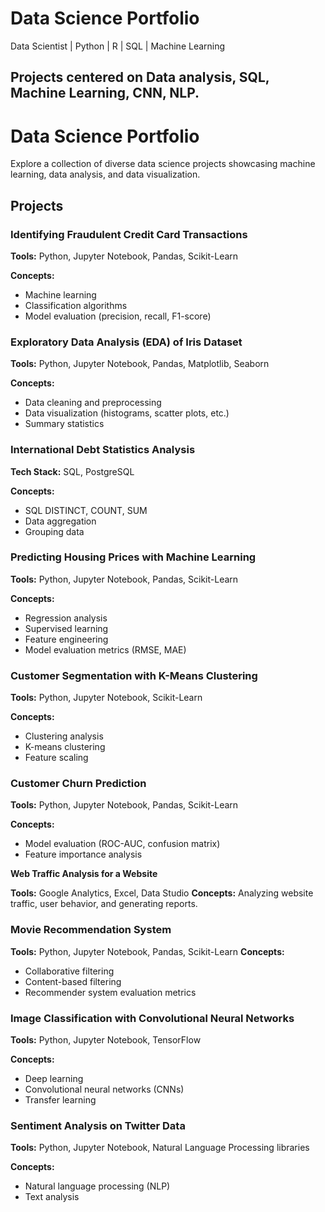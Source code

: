 # Data Science Portfolio
Data Scientist |  Python | R | SQL | Machine Learning 

## Projects centered on Data analysis, SQL, Machine Learning, CNN, NLP.
# Data Science Portfolio

Explore a collection of diverse data science projects showcasing machine learning, data analysis, and data visualization.

## Projects

### Identifying Fraudulent Credit Card Transactions

**Tools:** Python, Jupyter Notebook, Pandas, Scikit-Learn

**Concepts:**
- Machine learning
- Classification algorithms
- Model evaluation (precision, recall, F1-score)

### Exploratory Data Analysis (EDA) of Iris Dataset

**Tools:** Python, Jupyter Notebook, Pandas, Matplotlib, Seaborn

**Concepts:**
- Data cleaning and preprocessing
- Data visualization (histograms, scatter plots, etc.)
- Summary statistics

### International Debt Statistics Analysis

**Tech Stack:** SQL, PostgreSQL

**Concepts:**
- SQL DISTINCT, COUNT, SUM
- Data aggregation
- Grouping data

### Predicting Housing Prices with Machine Learning

**Tools:** Python, Jupyter Notebook, Pandas, Scikit-Learn

**Concepts:**
- Regression analysis
- Supervised learning
- Feature engineering
- Model evaluation metrics (RMSE, MAE)

### Customer Segmentation with K-Means Clustering

**Tools:** Python, Jupyter Notebook, Scikit-Learn

**Concepts:**
- Clustering analysis
- K-means clustering
- Feature scaling

### Customer Churn Prediction

**Tools:** Python, Jupyter Notebook, Pandas, Scikit-Learn

**Concepts:**
- Model evaluation (ROC-AUC, confusion matrix)
- Feature importance analysis

**Web Traffic Analysis for a Website**

**Tools:** Google Analytics, Excel, Data Studio
**Concepts:** Analyzing website traffic, user behavior, and generating reports.

### Movie Recommendation System
**Tools:** Python, Jupyter Notebook, Pandas, Scikit-Learn
**Concepts:**
- Collaborative filtering
- Content-based filtering
- Recommender system evaluation metrics

### Image Classification with Convolutional Neural Networks

**Tools:** Python, Jupyter Notebook, TensorFlow

**Concepts:**
- Deep learning
- Convolutional neural networks (CNNs)
- Transfer learning

### Sentiment Analysis on Twitter Data

**Tools:** Python, Jupyter Notebook, Natural Language Processing libraries

**Concepts:**
- Natural language processing (NLP)
- Text analysis
